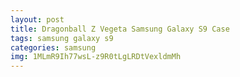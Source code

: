 ```yaml
---
layout: post
title: Dragonball Z Vegeta Samsung Galaxy S9 Case
tags: samsung galaxy s9
categories: samsung
img: 1MLmR9Ih77wsL-z9R0tLgLRDtVexldmMh
---
```


